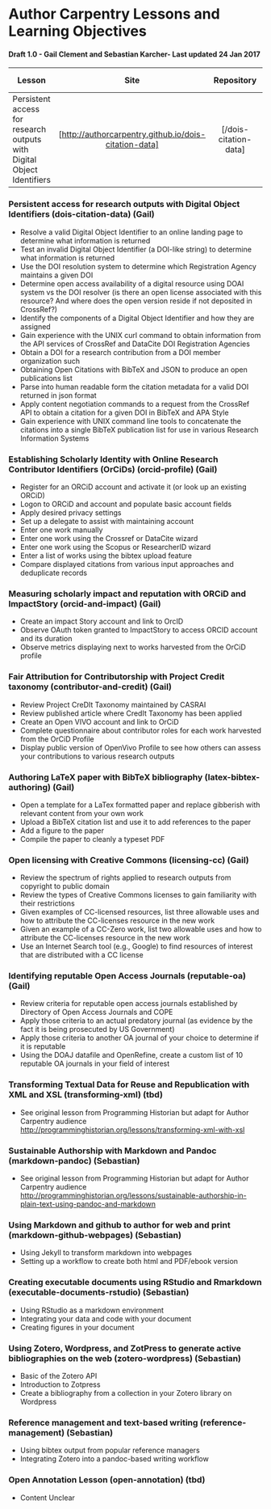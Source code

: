 
# Author Carpentry Lessons and Learning Objectives

#### Draft 1.0 - Gail Clement and Sebastian Karcher- Last updated 24 Jan 2017

| Lesson | Site | Repository | Instructor Guide | Maintainer(s) |
| ------ |:---: | :--------: | :--------------: | ------------- |
| Persistent access for research outputs with Digital Object Identifiers | [http://authorcarpentry.github.io/dois-citation-data] | [/dois-citation-data] | | Gail Peretsman-Clement | 


### Persistent access for research outputs with Digital Object Identifiers (dois-citation-data) (Gail)

- Resolve a valid Digital Object Identifier to an online landing page to determine what information is returned
- Test an invalid Digital Object Identifier (a DOI-like string) to determine what information is returned
- Use the DOI resolution system to determine which Registration Agency maintains a given DOI
- Determine open access availability of a digital resource using DOAI system vs the DOI resolver (is there an open license associated with this resource? And where does the open version reside if not deposited in CrossRef?)
- Identify the components of a Digital Object Identifier and how they are assigned
- Gain experience with the UNIX curl command to obtain information from the API services of CrossRef and DataCite DOI Registration Agencies
- Obtain a DOI for a research contribution from a DOI member organization such 
- Obtaining Open Citations with BibTeX and JSON to produce an open publications list
- Parse into human readable form the citation metadata for a valid DOI returned in json format
- Apply content negotiation commands to a request from the CrossRef API to obtain a citation for a given DOI in BibTeX and APA Style
- Gain experience with UNIX command line tools to concatenate the citations into a single BibTeX publication list for use in various Research Information Systems

### Establishing Scholarly Identity with Online Research Contributor Identifiers (OrCiDs) (orcid-profile) (Gail)
- Register for an ORCiD account and activate it  (or look up an existing ORCiD)
- Logon to ORCiD and account and populate basic account fields
- Apply desired privacy settings
- Set up a delegate to assist with maintaining account
- Enter one work manually
- Enter one work using the Crossref or DataCite wizard
- Enter one work using the Scopus or ResearcherID wizard
- Enter a list of works using the bibtex upload feature
- Compare displayed citations from various input approaches and deduplicate records

### Measuring scholarly impact and reputation with ORCiD and ImpactStory (orcid-and-impact) (Gail)
- Create an impact Story account and link to OrcID
- Observe OAuth token granted to ImpactStory to access ORCID account and its duration
- Observe metrics displaying next to works harvested from the OrCiD profile

### Fair Attribution for Contributorship with Project Credit taxonomy (contributor-and-credit) (Gail)
- Review Project CreDIt Taxonomy maintained by CASRAI
- Review published article where CredIt Taxonomy has been applied
- Create an Open VIVO account and link to OrCiD
- Complete questionnaire about contributor roles for each work harvested from the OrCiD Profile
- Display public version of OpenVivo Profile to see how others can assess your contributions to various research outputs

### Authoring LaTeX paper with BibTeX bibliography (latex-bibtex-authoring) (Gail)
- Open a template for a LaTex formatted paper and replace gibberish with relevant content from your own work
- Upload a BibTeX citation list and use it to add references to the paper
- Add a figure to the paper 
- Compile the paper to cleanly a typeset PDF

### Open licensing with Creative Commons (licensing-cc) (Gail)
- Review the spectrum of rights applied to research outputs from copyright to public domain
- Review the types of Creative Commons licenses to gain familiarity with their restrictions
- Given examples of CC-licensed resources, list three allowable uses and how to attribute the CC-licenses resource in the new work
- Given an example of a CC-Zero work, list two allowable uses and how to attribute the CC-licenses resource in the new work
- Use an Internet Search tool (e.g., Google) to find resources of interest that are distributed with a CC license

### Identifying reputable Open Access Journals (reputable-oa) (Gail)
- Review criteria for reputable open access journals established by Directory of Open Access Journals and COPE
- Apply those criteria to an actual predatory  journal (as evidence by the fact it  is being prosecuted by US Government)
- Apply those criteria to another OA journal of your choice to determine if it is reputable
- Using the DOAJ datafile and OpenRefine, create a custom list of 10 reputable OA journals in your field of interest

### Transforming Textual Data for Reuse and Republication with XML and XSL (transforming-xml) (tbd)
- See original lesson from Programming Historian but adapt for Author Carpentry audience http://programminghistorian.org/lessons/transforming-xml-with-xsl

### Sustainable Authorship with Markdown and Pandoc (markdown-pandoc) (Sebastian)
- See original lesson from Programming Historian but adapt for Author Carpentry audience
http://programminghistorian.org/lessons/sustainable-authorship-in-plain-text-using-pandoc-and-markdown

### Using Markdown and github to author for web and print (markdown-github-webpages) (Sebastian)
- Using Jekyll to transform markdown into webpages
- Setting up a workflow to create both html and PDF/ebook version

### Creating executable documents using RStudio and Rmarkdown (executable-documents-rstudio) (Sebastian)
- Using RStudio as a markdown environment
- Integrating your data and code with your document
- Creating figures in your document

### Using Zotero, Wordpress, and ZotPress to generate active bibliographies on the web (zotero-wordpress) (Sebastian)
- Basic of the Zotero API
- Introduction to Zotpress
- Create a bibliography from a collection in your Zotero library on Wordpress

### Reference management and text-based writing (reference-management) (Sebastian)
- Using bibtex output from popular reference managers
- Integrating Zotero into a pandoc-based writing workflow 


### Open Annotation Lesson (open-annotation) (tbd)
- Content Unclear


